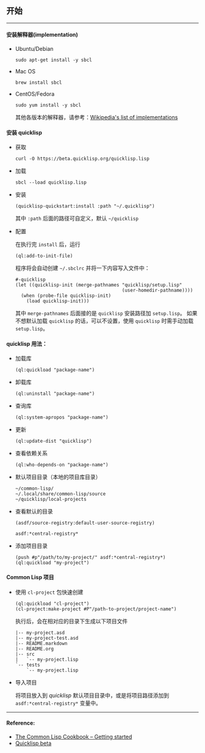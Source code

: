 ## 开始

---

#### 安装解释器(implementation)
* Ubuntu/Debian
    ```
    sudo apt-get install -y sbcl
    ```

* Mac OS
    ```
    brew install sbcl
    ```

* CentOS/Fedora
    ```
    sudo yum install -y sbcl
    ```

    其他各版本的解释器，请参考：[Wikipedia's list of implementations](https://en.wikipedia.org/wiki/Common_Lisp#Implementations)


#### 安装 quicklisp
* 获取
    ```
    curl -O https://beta.quicklisp.org/quicklisp.lisp
    ```

* 加载
    ```
    sbcl --load quicklisp.lisp
    ```

* 安装
    ```
    (quicklisp-quickstart:install :path "~/.quicklisp")
    ```
    其中 `:path` 后面的路径可自定义，默认 `~/quicklisp`

* 配置

    在执行完 `install` 后，运行
    ```
    (ql:add-to-init-file)
    ```

    程序将会自动创建 `~/.sbclrc` 并将一下内容写入文件中：
    ```
    #-quicklisp
    (let ((quicklisp-init (merge-pathnames "quicklisp/setup.lisp"
                                           (user-homedir-pathname))))
      (when (probe-file quicklisp-init)
        (load quicklisp-init)))
    ```

    其中 `merge-pathnames` 后面接的是 `quicklisp` 安装路径加 `setup.lisp`。
    如果不想默认加载 `quicklisp` 的话，可以不设置，使用 `quicklisp` 时需手动加载 `setup.lisp`。
  
#### quicklisp 用法：
* 加载库
    ```
    (ql:quickload "package-name")
    ```

* 卸载库
    ```
    (ql:uninstall "package-name")
    ```

* 查询库
    ```
    (ql:system-apropos "package-name")
    ```

* 更新
    ```
    (ql:update-dist "quicklisp")
    ```

* 查看依赖关系
    ```
    (ql:who-depends-on "package-name")
    ```

* 默认项目目录（本地的项目库目录）
  ```
  ~/common-lisp/
  ~/.local/share/common-lisp/source
  ~/quicklisp/local-projects
  ```
* 查看默认的目录
  ```
  (asdf/source-registry:default-user-source-registry)
  ```
  ```
  asdf:*central-registry*
  ```
* 添加项目目录
  ```
  (push #p"/path/to/my-project/" asdf:*central-registry*)
  (ql:quickload "my-project")
  ```

#### Common Lisp 项目
  * 使用 `cl-project` 包快速创建
    ```
    (ql:quickload "cl-project")
    (cl-project:make-project #P"/path-to-project/project-name")
    ``` 
    执行后，会在相对应的目录下生成以下项目文件
    ```
    |-- my-project.asd
    |-- my-project-test.asd
    |-- README.markdown
    |-- README.org
    |-- src
    |   `-- my-project.lisp
    `-- tests
        `-- my-project.lisp
    ```
  * 导入项目
  
    将项目放入到 _quicklisp_ 默认项目目录中，或是将项目路径添加到 `asdf:*central-registry*` 变量中。

---

#### Reference:

* [The Common Lisp Cookbook – Getting started](https://lispcookbook.github.io/cl-cookbook/getting-started.html)
* [Quicklisp beta](https://www.quicklisp.org/beta/#installation)
